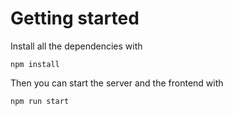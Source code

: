 # Getting started

Install all the dependencies with
```
npm install
```

Then you can start the server and the frontend with
```
npm run start
```

